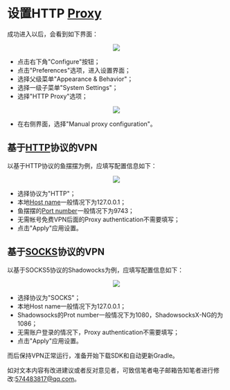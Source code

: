 # 设置HTTP [Proxy]
成功进入以后，会看到如下界面：
<div align="center"><image src = https://raw.githubusercontent.com/Thelordofdream/Android-Introduction/master/images/016.png onload = 'this.width=400'/></div>  

* 点击右下角"Configure"按钮；
* 点击"Preferences"选项，进入设置界面；
* 选择父级菜单"Appearance & Behavior"；  
* 选择一级子菜单"System Settings"；
* 选择"HTTP Proxy"选项； 

<div align="center"><image src = https://raw.githubusercontent.com/Thelordofdream/Android-Introduction/master/images/019.png onload = 'this.width=200'/></div>  
 
* 在右侧界面，选择"Manual proxy configuration"。

## 基于[HTTP]协议的VPN  
以基于HTTP协议的鱼摆摆为例，应填写配置信息如下：  

<div align="center"><image src = https://raw.githubusercontent.com/Thelordofdream/Android-Introduction/master/images/017.png onload = 'this.width=400'/></div>  

* 选择协议为"HTTP"；  
* 本地[Host name]一般情况下为127.0.0.1；  
* 鱼摆摆的[Port number]一般情况下为9743；
* 无需帐号免费VPN后面的Proxy authentication不需要填写；
* 点击"Apply"应用设置。  

## 基于[SOCKS]协议的VPN
以基于SOCKS5协议的Shadowocks为例，应填写配置信息如下：
<div align="center"><image src = https://raw.githubusercontent.com/Thelordofdream/Android-Introduction/master/images/018.png onload = 'this.width=400'/></div>  

* 选择协议为"SOCKS"；
* 本地Host name一般情况下为127.0.0.1；
* Shadowsocks的Prot number一般情况下为1080，ShadowsocksX-NG的为1086；
* 无需账户登录的情况下，Proxy authentication不需要填写；
* 点击"Apply"应用设置。 

而后保持VPN正常运行，准备开始下载SDK和自动更新Gradle。  

如对文本内容有改进建议或者反对意见者，可致信笔者电子邮箱告知笔者进行修改:<574483817@qq.com>。


[Proxy]:https://zh.wikipedia.org/wiki/代理服务器
[HTTP]:https://zh.wikipedia.org/wiki/超文本传输协议
[SOCKS]:https://zh.wikipedia.org/wiki/SOCKS
[Host name]:https://zh.wikipedia.org/wiki/主機名稱[Port number]:https://zh.wikipedia.org/wiki/通訊埠 
